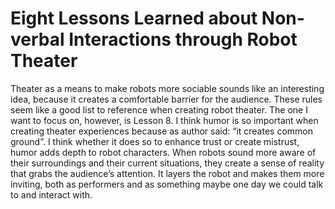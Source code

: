 # Eight Lessons Learned about Non-verbal Interactions through Robot Theater

Theater as a means to make robots more sociable sounds like an interesting idea, because it creates a comfortable barrier for the audience. These rules seem like a good list to reference when creating robot theater. The one I want to focus on, however, is Lesson 8. I think humor is so important when creating theater experiences because as author said: “it creates common ground”. I think whether it does so to enhance trust or create mistrust, humor adds depth to robot characters. When robots sound more aware of their surroundings and their current situations, they create a sense of reality that grabs the audience’s attention. It layers the robot and makes them more inviting, both as performers and as something maybe one day we could talk to and interact with. 
